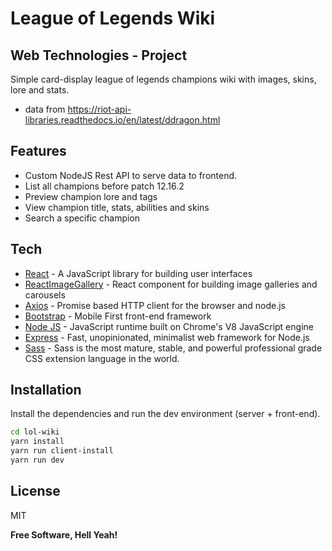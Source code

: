 # League of Legends Wiki

## Web Technologies - Project

Simple card-display league of legends champions wiki with images, skins, lore and stats.

- data from https://riot-api-libraries.readthedocs.io/en/latest/ddragon.html

## Features

- Custom NodeJS Rest API to serve data to frontend.
- List all champions before patch 12.16.2
- Preview champion lore and tags
- View champion title, stats, abilities and skins
- Search a specific champion

## Tech

- [React](https://reactjs.org/) - A JavaScript library for building user interfaces
- [ReactImageGallery](https://www.npmjs.com/package/react-image-gallery) - React component for building image galleries and carousels
- [Axios](https://www.npmjs.com/package/axios) - Promise based HTTP client for the browser and node.js
- [Bootstrap](https://getbootstrap.com/) - Mobile First front-end framework
- [Node JS](https://nodejs.org/en/) - JavaScript runtime built on Chrome's V8 JavaScript engine
- [Express](https://expressjs.com/) - Fast, unopinionated, minimalist web framework for Node.js
- [Sass](https://sass-lang.com/) - Sass is the most mature, stable, and powerful professional grade CSS extension language in the world.

## Installation

Install the dependencies and run the dev environment (server + front-end).

```sh
cd lol-wiki
yarn install
yarn run client-install
yarn run dev
```

## License

MIT

**Free Software, Hell Yeah!**

